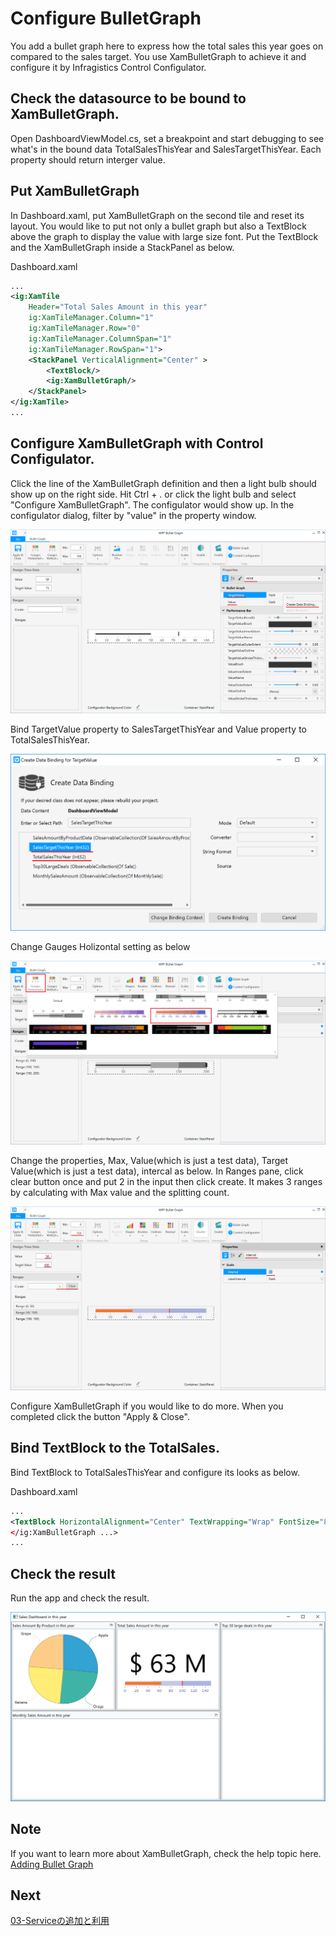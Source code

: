 # Configure BulletGraph

You add a bullet graph here to express how the total sales this year goes on compared to the sales target. You use XamBulletGraph to achieve it and configure it by Infragistics Control Configulator.

## Check the datasource to be bound to XamBulletGraph.

Open DashboardViewModel.cs, set a breakpoint and start debugging to see what's in the bound data TotalSalesThisYear and SalesTargetThisYear. Each property should return interger value.

## Put XamBulletGraph

In Dashboard.xaml, put XamBulletGraph on the second tile and reset its layout. You would like to put not only a bullet graph but also a TextBlock above the graph to display the value with large size font. Put the TextBlock and the XamBulletGraph inside a StackPanel as below.

Dashboard.xaml

```xml
...
<ig:XamTile
    Header="Total Sales Amount in this year"
    ig:XamTileManager.Column="1"
    ig:XamTileManager.Row="0" 
    ig:XamTileManager.ColumnSpan="1"
    ig:XamTileManager.RowSpan="1">
    <StackPanel VerticalAlignment="Center" >
        <TextBlock/>
        <ig:XamBulletGraph/>
    </StackPanel>
</ig:XamTile>
...
```

## Configure XamBulletGraph with Control Configulator.

Click the line of the XamBulletGraph definition and then a light bulb should show up on the right side. Hit Ctrl + . or click the light bulb and select "Configure XamBulletGraph". The configulator would show up. In the configulator dialog, filter by "value" in the property window.

![](../assets/02-04-01.png)

Bind TargetValue property to SalesTargetThisYear and Value property to TotalSalesThisYear.

![](../assets/02-04-02.png)

Change Gauges Holizontal setting as below

![](../assets/02-04-03.png)

Change the properties, Max, Value(which is just a test data), Target Value(which is just a test data), intercal as below. In Ranges pane, click clear button once and put 2 in the input then click create. It makes 3 ranges by calculating with Max value and the splitting count.

![](../assets/02-04-04.png)

Configure XamBulletGraph if you would like to do more. When you completed click the button "Apply & Close".

## Bind TextBlock to the TotalSales.

Bind TextBlock to TotalSalesThisYear and configure its looks as below.

Dashboard.xaml

```xml
...
<TextBlock HorizontalAlignment="Center" TextWrapping="Wrap" FontSize="80" Text="{Binding Path=TotalSalesThisYear, StringFormat= $ {0} M }"/>
</ig:XamBulletGraph ...>
...
```

## Check the result

Run the app and check the result.

![](../assets/02-04-05.png)

## Note
If you want to learn more about XamBulletGraph, check the help topic here.
[Adding Bullet Graph](https://www.infragistics.com/help/wpf/bulletgraph-adding)

## Next
[03-Serviceの追加と利用](03-Serviceの追加と利用.md)
